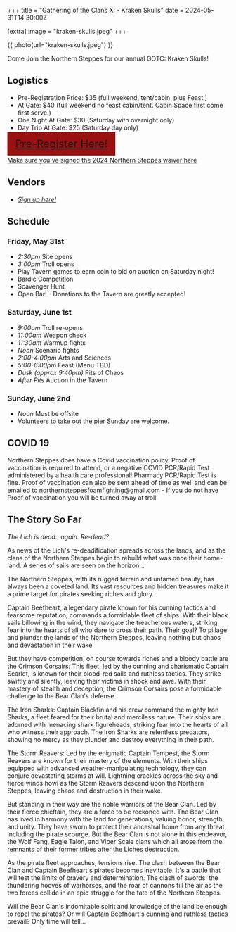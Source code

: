 +++
title = "Gathering of the Clans XI - Kraken Skulls"
date = 2024-05-31T14:30:00Z

[extra]
image = "kraken-skulls.jpeg"
+++

{{ photo(url="kraken-skulls.jpeg") }}

Come Join the Northern Steppes for our annual GOTC: Kraken Skulls!

## Logistics

* Pre-Registration Price: $35 (full weekend, tent/cabin, plus Feast.)
* At Gate: $40 (full weekend no feast cabin/tent. Cabin Space first come first serve.)
* One Night At Gate: $30 (Saturday with overnight only)
* Day Trip At Gate: $25 (Saturday day only)

<a href="https://forms.gle/xEGBKLWiSGTXtQk59" class="button white" style="background: #911; font-size: 24px; padding: 12px 18px">Pre-Register Here!</a>

[Make sure you've signed the 2024 Northern Steppes waiver here](https://forms.gle/UMkewTgceWVtRvr5A)

## Vendors

* [_Sign up here!_](https://forms.gle/rjWsRywHKxAXuR4VA)

## Schedule

### Friday, May 31st

* _2:30pm_ Site opens
* _3:00pm_ Troll opens
* Play Tavern games to earn coin to bid on auction on Saturday night!
* Bardic Competition
* Scavenger Hunt
* Open Bar! - Donations to the Tavern are greatly accepted!

### Saturday, June 1st

* _9:00am_ Troll re-opens
* _11:00am_ Weapon check
* _11:30am_ Warmup fights
* _Noon_ Scenario fights
* _2:00-4:00pm_ Arts and Sciences
* _5:00-6:00pm_ Feast (Menu TBD)
* _Dusk (approx 9:40pm)_ Pits of Chaos
* _After Pits_ Auction in the Tavern

### Sunday, June 2nd

* _Noon_ Must be offsite
* Volunteers to take out the pier Sunday are welcome.

## COVID 19

Northern Steppes does have a Covid vaccination policy. Proof of vaccination is required to attend, or a negative COVID PCR/Rapid Test administered by a health care professional! Pharmacy PCR/Rapid Test is fine. Proof of vaccination can also be sent ahead of time as well and can be emailed to northernsteppesfoamfighting@gmail.com - If you do not have Proof of vaccination you will be turned away at troll.

## The Story So Far

*The Lich is dead...again. Re-dead?*

As news of the Lich's re-deadification spreads across the lands, and as the clans of the Northern Steppes begin to rebuild what was once their home-land. A series of sails are seen on the horizon...

The Northern Steppes, with its rugged terrain and untamed beauty, has always been a coveted land. Its vast resources and hidden treasures make it a prime target for pirates seeking riches and glory.

Captain Beefheart, a legendary pirate known for his cunning tactics and fearsome reputation, commands a formidable fleet of ships. With their black sails billowing in the wind, they navigate the treacherous waters, striking fear into the hearts of all who dare to cross their path. Their goal? To pillage and plunder the lands of the Northern Steppes, leaving nothing but chaos and devastation in their wake.

But they have competition, on course towards riches and a bloody battle are the Crimson Corsairs: This fleet, led by the cunning and charismatic Captain Scarlet, is known for their blood-red sails and ruthless tactics. They strike swiftly and silently, leaving their victims in shock and awe. With their mastery of stealth and deception, the Crimson Corsairs pose a formidable challenge to the Bear Clan's defense.

The Iron Sharks: Captain Blackfin and his crew command the mighty Iron Sharks, a fleet feared for their brutal and merciless nature. Their ships are adorned with menacing shark figureheads, striking fear into the hearts of all who witness their approach. The Iron Sharks are relentless predators, showing no mercy as they plunder and destroy everything in their path.

The Storm Reavers: Led by the enigmatic Captain Tempest, the Storm Reavers are known for their mastery of the elements. With their ships equipped with advanced weather-manipulating technology, they can conjure devastating storms at will. Lightning crackles across the sky and fierce winds howl as the Storm Reavers descend upon the Northern Steppes, leaving chaos and destruction in their wake.

But standing in their way are the noble warriors of the Bear Clan. Led by their fierce chieftain, they are a force to be reckoned with. The Bear Clan has lived in harmony with the land for generations, valuing honor, strength, and unity. They have sworn to protect their ancestral home from any threat, including the pirate scourge. But the Bear Clan is not alone in this endeavor, the Wolf Fang, Eagle Talon, and Viper Scale clans which all arose from the remnants of their former tribes after the Liches destruction.

As the pirate fleet approaches, tensions rise. The clash between the Bear Clan and Captain Beefheart's pirates becomes inevitable. It's a battle that will test the limits of bravery and determination. The clash of swords, the thundering hooves of warhorses, and the roar of cannons fill the air as the two forces collide in an epic struggle for the fate of the Northern Steppes.

Will the Bear Clan's indomitable spirit and knowledge of the land be enough to repel the pirates? Or will Captain Beefheart's cunning and ruthless tactics prevail? Only time will tell...